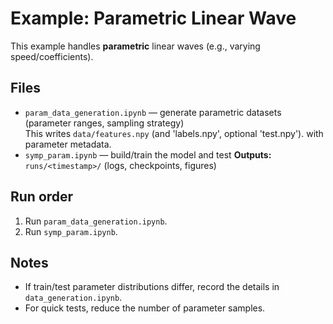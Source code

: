 
# Example: Parametric Linear Wave

This example handles **parametric** linear waves (e.g., varying speed/coefficients).

## Files
- `param_data_generation.ipynb` — generate parametric datasets (parameter ranges, sampling strategy)  
  This writes `data/features.npy` (and 'labels.npy', optional 'test.npy'). with parameter metadata.
- `symp_param.ipynb` — build/train the model and test 
  **Outputs:** `runs/<timestamp>/` (logs, checkpoints, figures)

## Run order
1. Run `param_data_generation.ipynb`.
2. Run `symp_param.ipynb`.



## Notes
- If train/test parameter distributions differ, record the details in `data_generation.ipynb`.
- For quick tests, reduce the number of parameter samples.

